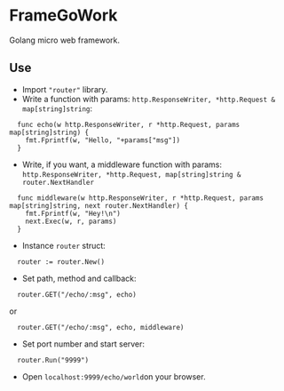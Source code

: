 # FrameGoWork
Golang micro web framework.


## Use
- Import ```"router"``` library.
- Write a function with params: ```http.ResponseWriter, *http.Request & map[string]string```:
``` 
  func echo(w http.ResponseWriter, r *http.Request, params map[string]string) {
    fmt.Fprintf(w, "Hello, "+params["msg"])
  } 
```
- Write, if you want, a middleware function with params: ```http.ResponseWriter, *http.Request, map[string]string & router.NextHandler```
```
  func middleware(w http.ResponseWriter, r *http.Request, params map[string]string, next router.NextHandler) {
    fmt.Fprintf(w, "Hey!\n")
    next.Exec(w, r, params)
  }
```
- Instance ```router``` struct:
```
  router := router.New()
```
- Set path, method and callback:
```
  router.GET("/echo/:msg", echo)
```
or
```
  router.GET("/echo/:msg", echo, middleware)
```
- Set port number and start server:
```
  router.Run("9999")
```
- Open ```localhost:9999/echo/world```on your browser.
